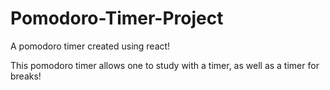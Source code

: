 # Pomodoro-Timer-Project
A pomodoro timer created using react!

This pomodoro timer allows one to study with a timer, as well as a timer for breaks!
